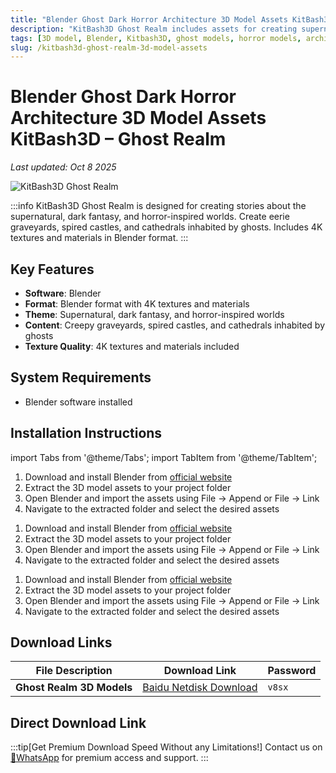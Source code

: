 ```yaml
---
title: "Blender Ghost Dark Horror Architecture 3D Model Assets KitBash3D – Ghost Realm"
description: "KitBash3D Ghost Realm includes assets for creating supernatural, dark fantasy, and horror-inspired worlds. Features creepy graveyards, spired castles, and cathedrals inhabited by ghosts with 4K textures."
tags: [3D model, Blender, Kitbash3D, ghost models, horror models, architecture models, church models]
slug: /kitbash3d-ghost-realm-3d-model-assets
---
```

<!--Above is frontmatter Part-generate depend on content meet Google Seo, you need to balance automation efficiency with Google's core ranking factors—especially E-E-A-T (Experience, Expertise, Authoritativeness, Trustworthiness) -->

<!--First Part-This is Title -->
# Blender Ghost Dark Horror Architecture 3D Model Assets KitBash3D – Ghost Realm
*Last updated: Oct 8 2025*

![KitBash3D Ghost Realm](https://www.gfxcamp.com/wp-content/uploads/2025/10/KitBash3D-Ghost-Realm.jpg)

:::info
KitBash3D Ghost Realm is designed for creating stories about the supernatural, dark fantasy, and horror-inspired worlds. Create eerie graveyards, spired castles, and cathedrals inhabited by ghosts. Includes 4K textures and materials in Blender format.
:::

## Key Features

- **Software**: Blender
- **Format**: Blender format with 4K textures and materials
- **Theme**: Supernatural, dark fantasy, and horror-inspired worlds
- **Content**: Creepy graveyards, spired castles, and cathedrals inhabited by ghosts
- **Texture Quality**: 4K textures and materials included

## System Requirements

- Blender software installed

## Installation Instructions

import Tabs from '@theme/Tabs';
import TabItem from '@theme/TabItem';

<Tabs>
  <TabItem value="windows" label="Windows" default>
    <ol>
      <li>Download and install Blender from <a href="https://www.blender.org/download/" target="_blank">official website</a></li>
      <li>Extract the 3D model assets to your project folder</li>
      <li>Open Blender and import the assets using File → Append or File → Link</li>
      <li>Navigate to the extracted folder and select the desired assets</li>
    </ol>
  </TabItem>
  <TabItem value="mac" label="Mac">
    <ol>
      <li>Download and install Blender from <a href="https://www.blender.org/download/" target="_blank">official website</a></li>
      <li>Extract the 3D model assets to your project folder</li>
      <li>Open Blender and import the assets using File → Append or File → Link</li>
      <li>Navigate to the extracted folder and select the desired assets</li>
    </ol>
  </TabItem>
  <TabItem value="linux" label="Linux">
    <ol>
      <li>Download and install Blender from <a href="https://www.blender.org/download/" target="_blank">official website</a></li>
      <li>Extract the 3D model assets to your project folder</li>
      <li>Open Blender and import the assets using File → Append or File → Link</li>
      <li>Navigate to the extracted folder and select the desired assets</li>
    </ol>
  </TabItem>
</Tabs>

## Download Links

| File Description | Download Link | Password |
| ---------------- | ------------- | -------- |
| **Ghost Realm 3D Models** | [Baidu Netdisk Download](https://pan.baidu.com/s/1XBXl4aUV-jU9FK3nNqRzsg?pwd=v8sx) | `v8sx` |

## Direct Download Link
:::tip[Get Premium Download Speed Without any Limitations!]
Contact us on [💬WhatsApp](https://wa.me/+8613237610083) for premium  access and support.
:::
